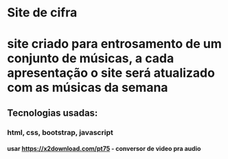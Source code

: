 # Site de cifra
# site criado para entrosamento de um conjunto de músicas, a cada apresentação o site será atualizado com as músicas da semana

## Tecnologias usadas: 

### html, css, bootstrap, javascript

#### usar https://x2download.com/pt75 - conversor de video pra audio
